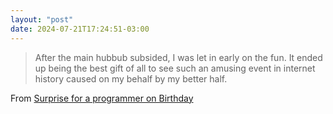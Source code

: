```yaml
---
layout: "post"
date: 2024-07-21T17:24:51-03:00
---
```


> After the main hubbub subsided, I was let in early on the fun. It ended up being the best gift of all to see such an amusing event in internet history caused on my behalf by my better half.


From [Surprise for a programmer on Birthday](https://andrewwalpole.com/blog/surprise-for-a-programmer-on-birthday/)
